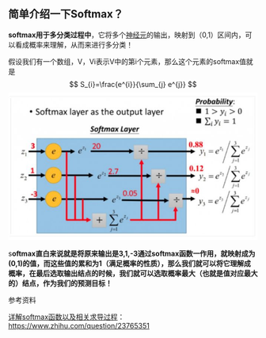 ## 简单介绍一下Softmax？

**softmax用于多分类过程中**，它将多个[神经元](https://www.zhihu.com/search?q=神经元&search_source=Entity&hybrid_search_source=Entity&hybrid_search_extra={"sourceType"%3A"answer"%2C"sourceId"%3A240869755})的输出，映射到（0,1）区间内，可以看成概率来理解，从而来进行多分类！

假设我们有一个数组，V，Vi表示V中的第i个元素，那么这个元素的softmax值就是
$$
S_{i}=\frac{e^{i}}{\sum_{j} e^{j}}
$$
![img](img/损失函数/v2-87b232ab0e292a536e94b73952caadd0_720w.jpg)

s**oftmax直白来说就是将原来输出是3,1,-3通过softmax函数一作用，就映射成为(0,1)的值，而这些值的累和为1（满足概率的性质），那么我们就可以将它理解成概率，在最后选取输出结点的时候，我们就可以选取概率最大（也就是值对应最大的）结点，作为我们的预测目标！**

 

参考资料

[详解softmax函数以及相关求导过程](https://zhuanlan.zhihu.com/p/25723112)：https://www.zhihu.com/question/23765351